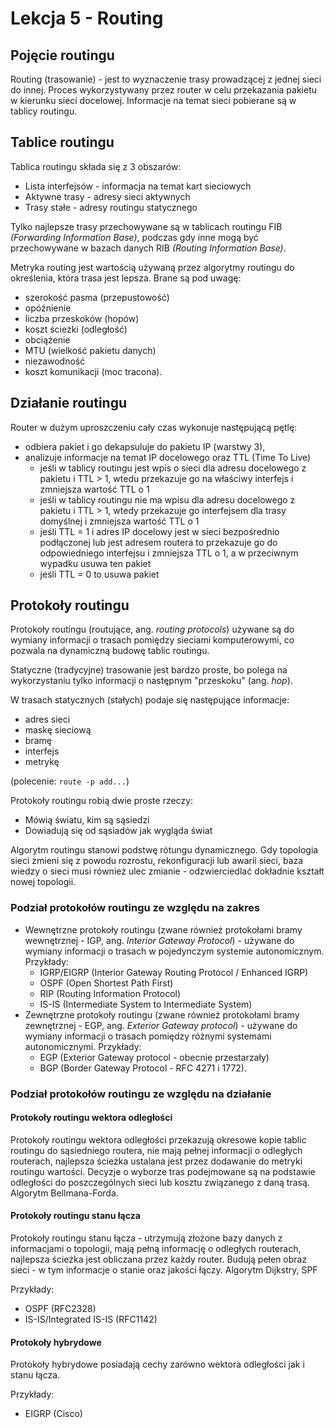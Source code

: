 # Lekcja 5 - Routing

## Pojęcie routingu

Routing (trasowanie) - jest to wyznaczenie trasy prowadzącej z jednej
sieci do innej. Proces wykorzystywany przez router w celu przekazania
pakietu w kierunku sieci docelowej. Informacje na temat sieci pobierane
są w tablicy routingu.

## Tablice routingu

Tablica routingu składa się z 3 obszarów:

-   Lista interfejsów - informacja na temat kart sieciowych
-   Aktywne trasy - adresy sieci aktywnych
-   Trasy stałe - adresy routingu statycznego

Tylko najlepsze trasy przechowywane są w tablicach routingu FIB
*(Forwarding Information Base)*, podczas gdy inne mogą być przechowywane
w bazach danych RIB *(Routing Information Base)*.

Metryka routing jest wartością używaną przez algorytmy routingu do
określenia, która trasa jest lepsza. Brane są pod uwagę:

-   szerokość pasma (przepustowość)
-   opóźnienie
-   liczba przeskoków (hopów)
-   koszt ścieżki (odległość)
-   obciążenie
-   MTU (wielkość pakietu danych)
-   niezawodność
-   koszt komunikacji (moc tracona).

## Działanie routingu

Router w dużym uproszczeniu cały czas wykonuje następującą pętlę:

-   odbiera pakiet i go dekapsuluje do pakietu IP (warstwy 3),
-   analizuje informacje na temat IP docelowego oraz TTL (Time To Live)
    -   jeśli w tablicy routingu jest wpis o sieci dla adresu docelowego
        z pakietu i TTL \> 1, wtedu przekazuje go na właściwy interfejs
        i zmniejsza wartość TTL o 1
    -   jeśli w tablicy routingu nie ma wpisu dla adresu docelowego z
        pakietu i TTL \> 1, wtedy przekazuje go interfejsem dla trasy
        domyślnej i zmniejsza wartość TTL o 1
    -   jeśli TTL = 1 i adres IP docelowy jest w sieci bezpośrednio
        podłączonej lub jest adresem routera to przekazuje go do
        odpowiedniego interfejsu i zmniejsza TTL o 1, a w przeciwnym
        wypadku usuwa ten pakiet
    -   jeśli TTL = 0 to usuwa pakiet

Protokoły routingu
------------------

Protokoły routingu (routujące, ang. *routing protocols*) używane są do
wymiany informacji o trasach pomiędzy sieciami komputerowymi, co pozwala
na dynamiczną budowę tablic routingu.

Statyczne (tradycyjne) trasowanie jest bardzo proste, bo polega na
wykorzystaniu tylko informacji o następnym "przeskoku" (ang. *hop*).

W trasach statycznych (stałych) podaje się następujące informacje:

-   adres sieci
-   maskę sieciową
-   bramę
-   interfejs
-   metrykę

(polecenie: `route -p add...`)

Protokoły routingu robią dwie proste rzeczy:
-   Mówią światu, kim są sąsiedzi
-   Dowiadują się od sąsiadów jak wygląda świat

Algorytm routingu stanowi podstwę rótungu dynamicznego. Gdy topologia
sieci zmieni się z powodu rozrostu, rekonfiguracji lub awarii sieci,
baza wiedzy o sieci musi również ulec zmianie - odzwierciedlać dokładnie
kształt nowej topologii.

### Podział protokołów routingu ze względu na zakres

-   Wewnętrzne protokoły routingu (zwane również protokołami bramy wewnętrznej - IGP, ang. *Interior Gateway Protocol*) - używane do wymiany informacji o trasach w pojedynczym systemie autonomicznym. Przykłady:
    -   IGRP/EIGRP (Interior Gateway Routing Protocol / Enhanced IGRP)
    -   OSPF (Open Shortest Path First)
    -   RIP (Routing Information Protocol)
    - IS-IS (Intermediate System to Intermediate System)
-   Zewnętrzne protokoły routingu (zwane również protokołami bramy zewnętrznej - EGP, ang. *Exterior Gateway protocol*) - używane do wymiany informacji o trasach pomiędzy różnymi systemami autonomicznymi. Przykłady:
    -   EGP (Exterior Gateway protocol - obecnie przestarzały)
    -   BGP (Border Gateway Protocol - RFC 4271 i 1772).

### Podział protokołów routingu ze względu na działanie

#### Protokoły routingu wektora odległości

Protokoły routingu wektora odległości przekazują okresowe kopie tablic routingu do sąsiedniego routera, nie mają pełnej informacji o odległych routerach, najlepsza ścieżka ustalana jest przez dodawanie do metryki routingu wartości.
Decyzje o wyborze tras podejmowane są na podstawie odległości do poszczególnych sieci lub kosztu związanego z daną trasą. Algorytm Bellmana-Forda.

#### Protokoły routingu stanu łącza

Protokoły routingu stanu łącza - utrzymują złożone bazy danych z informacjami o topologii, mają pełną informację o odległych routerach, najlepsza ścieżka jest obliczana przez każdy router. Budują pełen obraz sieci - w tym informacje o stanie oraz jakości łączy. Algorytm Dijkstry, SPF

Przykłady:

- OSPF (RFC2328)
- IS-IS/Integrated IS-IS (RFC1142)

#### Protokoły hybrydowe

Protokoły hybrydowe posiadają cechy zarówno wektora odległości jak i stanu łącza.

Przykłady:

- EIGRP (Cisco)
